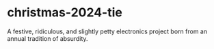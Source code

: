 # christmas-2024-tie
A festive, ridiculous, and slightly petty electronics project born from an annual tradition of absurdity.
